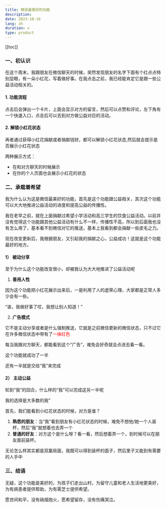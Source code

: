 ```yaml
---
title: 微信最美好的功能
description: 
date: 2023-10-16
lang: zh
duration: ∞
type: product
---
```

[[toc]]

### 一、初认识

在这个周末，我跟朋友在微信聊天的时候，突然发现朋友的名字下面有个红点点特别显眼，有一朵小红花，写着做好事。在我点击之前，我已经能肯定它是跟一些公益活动相关的。

#### 1. 功能流程

点击后会弹出一个卡片，上面会显示对方的留言，然后可以点赞和评论，左下角有一个快速入口，点击后可以去到对方做公益对应的活动。

#### 2. 解锁小红花状态

再者通过获得小红花捐献或者捐献钱财，都可以解锁小红花状态,然后就会提示是否展示小红花状态

两种展示方式：

- 在和对方聊天的时候展示
- 在你的个人页面也会展示小红花的状态

### 二、承载着希望

我为什么认为这是微信最美好的功能，首先是这个功能跟公益相关，其次这个功能可以大大地推进公益活动的进度和提高公益的传播性。

我在老早之前，就在上面捐献过希望小学活动和高三学生的饮食公益活动。以前并没有觉得这个功能跟其他公益活动有什么不一样，传播性不高，所以到后面我也没有怎么用了，基本看不到微信对它的推送，基本上我看到都会捐献一些皮毛之力。

现在改变更新后，我根据朋友，又引起我的捐献之心，公益成功！这就是这个功能最好的地方。

#### 1） 被动分享

至于为什么这个功能改变很小，却被我认为大大地推进了公益活动呢

1. **善用人性**

因为这个功能把小红花展示出来后，一是利用了人的虚荣心理，大家都是正常人多少会有一些。

“诶，我做好事了哎，我想让别人知道！”

2. **广告模式**

它不是主动分享或者是什么强制推送，它就是之前微信更新的微信状态，只不过它在许多微信状态中带有了<span style="color:red;">一抹红色</span>

每当我跟对方聊天，都能看到这个“广告”，难免会好奇就会点进去看一看。

这个功能就成功了一半

还有一半就是交给“我”来完成

#### 2） 主动公益

轮到“我”的回合，什么样的“我”可以完成这另一半呢

我的选择是大多数的我”

首先，我们能看到小红花状态的时候，对方是谁？

1. **熟悉的朋友**：当“我”看到朋友有小红花状态的时候，难免不想他/她一个人装杯，然后“我”就想着也去弄一个
2. **普通的好友**：对方这个是什么呀？看一看，然后想着弄一个，到时候可以在朋友面前装杯。

无论怎么样其实都是双赢局面，我既可以得到装杯的面子，然后里子又能到有需要的人手中

### 三、结语

无疑，这个功能是美好的，为孩子们走出山村，为留守儿童和老人生活地更美好，为有病患者提供帮助，为有需芝士提供希望。

愿世间和平，没有硝烟炮火，愿希望留存，没有伤痛哭泣。